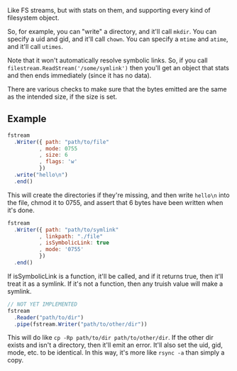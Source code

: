 Like FS streams, but with stats on them, and supporting every kind of
filesystem object.

So, for example, you can "write" a directory, and it'll call `mkdir`.  You
can specify a uid and gid, and it'll call `chown`.  You can specify a
`mtime` and `atime`, and it'll call `utimes`.

Note that it won't automatically resolve symbolic links.  So, if you
call `filestream.ReadStream('/some/symlink')` then you'll get an object
that stats and then ends immediately (since it has no data).

There are various checks to make sure that the bytes emitted are the
same as the intended size, if the size is set.

## Example

```javascript
fstream
  .Writer({ path: "path/to/file"
          , mode: 0755
          , size: 6
          , flags: 'w'
          })
  .write("hello\n")
  .end()
```

This will create the directories if they're missing, and then write
`hello\n` into the file, chmod it to 0755, and assert that 6 bytes have
been written when it's done.

```javascript
fstream
  .Writer({ path: "path/to/symlink"
          , linkpath: "./file"
          , isSymbolicLink: true
          , mode: '0755'
          })
  .end()
```

If isSymbolicLink is a function, it'll be called, and if it returns
true, then it'll treat it as a symlink.  If it's not a function, then
any truish value will make a symlink.

```javascript
// NOT YET IMPLEMENTED
fstream
  .Reader("path/to/dir")
  .pipe(fstream.Writer("path/to/other/dir"))
```

This will do like `cp -Rp path/to/dir path/to/other/dir`.  If the other
dir exists and isn't a directory, then it'll emit an error.  It'll also
set the uid, gid, mode, etc. to be identical.  In this way, it's more
like `rsync -a` than simply a copy.
